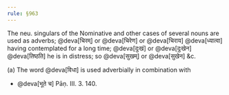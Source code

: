 ```yaml
---
rule: §963
---
```


The neu. singulars of the Nominative and other cases of several nouns are used as adverbs; @deva[चिरम्] or @deva[चिरेण] or @deva[चिराय] @deva[ध्यात्वा] having contemplated for a long time; @deva[दुःखं] or @deva[दुःखेन] @deva[तिष्ठति] he is in distress; so @deva[सुखम्] or @deva[सुखेन] &c.

(a) The word @deva[विधा] is used adverbially in combination with

- @deva[भूते च] Pāṇ. III. 3. 140.